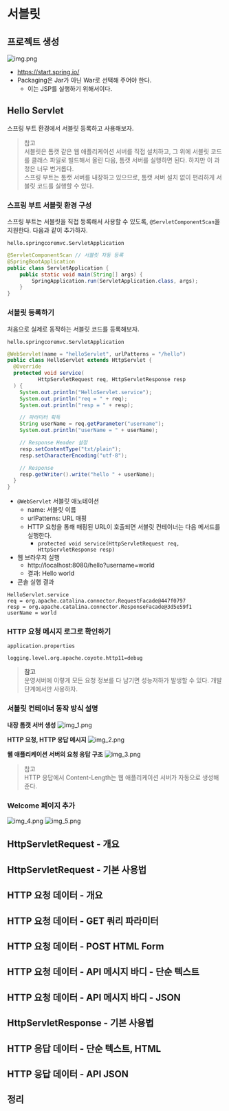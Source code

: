 # 서블릿
## 프로젝트 생성
![img.png](img.png)
* https://start.spring.io/
* Packaging은 Jar가 아닌 War로 선택해 주어야 한다.
  * 이는 JSP를 실행하기 위해서이다.

## Hello Servlet
스프링 부트 환경에서 서블릿 등록하고 사용해보자.
> 참고<br>
> 서블릿은 톰캣 같은 웹 애플리케이션 서버를 직접 설치하고, 
> 그 위에 서블릿 코드를 클래스 파일로 빌드해서 올린 다음, 톰캣 서버를 실행하면 된다. 하지만 이 과정은 너무 번거롭다.<br>
> 스프링 부트는 톰캣 서버를 내장하고 있으므로, 톰캣 서버 설치 없이 편리하게 서블릿 코드를 실행할 수 있다.

### 스프링 부트 서블릿 환경 구성
스프링 부트는 서블릿을 직접 등록해서 사용할 수 있도록, `@ServletComponentScan`을 지원한다. 다음과 같이 추가하자. 

`hello.springcoremvc.ServletApplication`
```java
@ServletComponentScan // 서블릿 자동 등록
@SpringBootApplication
public class ServletApplication {
    public static void main(String[] args) {
        SpringApplication.run(ServletApplication.class, args);
    }
}
```

### 서블릿 등록하기
처음으로 실제로 동작하는 서블릿 코드를 등록해보자.

`hello.springcoremvc.ServletApplication`
```java
@WebServlet(name = "helloServlet", urlPatterns = "/hello")
public class HelloServlet extends HttpServlet {
  @Override
  protected void service(
          HttpServletRequest req, HttpServletResponse resp
  ) {
    System.out.println("HelloServlet.service");
    System.out.println("req = " + req);
    System.out.println("resp = " + resp);

    // 파라미터 획득
    String userName = req.getParameter("username");
    System.out.println("userName = " + userName);

    // Response Header 설정
    resp.setContentType("txt/plain");
    resp.setCharacterEncoding("utf-8");

    // Response
    resp.getWriter().write("hello " + userName);
  }
}
```
* `@WebServlet` 서블릿 애노테이션
  * name: 서블릿 이름
  * urlPatterns: URL 매핑
  * HTTP 요청을 통해 매핑된 URL이 호출되면 서블릿 컨테이너는 다음 메서드를 실행한다.
    * `protected void service(HttpServletRequest req, HttpServletResponse resp)`
* 웹 브라우저 실행
  * http://localhost:8080/hello?username=world
  * 결과: Hello world
* 콘솔 실행 결과
```
HelloServlet.service
req = org.apache.catalina.connector.RequestFacade@447f0797
resp = org.apache.catalina.connector.ResponseFacade@3d5e59f1
userName = world
```

### HTTP 요청 메시지 로그로 확인하기
`application.properties`
```properties
logging.level.org.apache.coyote.http11=debug
```
> **참고**<br>
> 운영서버에 이렇게 모든 요청 정보를 다 남기면 성능저하가 발생할 수 있다.
> 개발 단계에서만 사용하자.

### 서블릿 컨테이너 동작 방식 설명
**내장 톰캣 서버 생성**
![img_1.png](img_1.png)

**HTTP 요청, HTTP 응답 메시지**
![img_2.png](img_2.png)

**웹 애플리케이션 서버의 요청 응답 구조**
![img_3.png](img_3.png)

> 참고<br>
> HTTP 응답에서 Content-Length는 웹 애플리케이션 서버가 자동으로 생성해준다.

### Welcome 페이지 추가
![img_4.png](img_4.png)
![img_5.png](img_5.png)

## HttpServletRequest - 개요


## HttpServletRequest - 기본 사용법


## HTTP 요청 데이터 - 개요


## HTTP 요청 데이터 - GET 쿼리 파라미터


## HTTP 요청 데이터 - POST HTML Form


## HTTP 요청 데이터 - API 메시지 바디 - 단순 텍스트


## HTTP 요청 데이터 - API 메시지 바디 - JSON


## HttpServletResponse - 기본 사용법


## HTTP 응답 데이터 - 단순 텍스트, HTML


## HTTP 응답 데이터 - API JSON


## 정리

